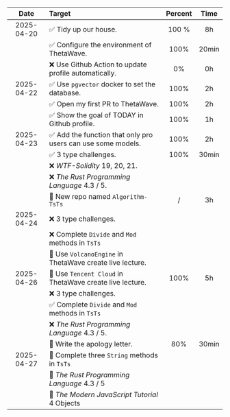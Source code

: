 |    Date    | Target                                                      | Percent | Time  |
| :--------: | :---------------------------------------------------------- | :-----: | :---: |
| 2025-04-20 | ✅ Tidy up our house.                                        |  100 %  |  8h   |
|            | ✅ Configure the environment of ThetaWave.                   |  100%   | 20min |
|            | ❌ Use Github Action to update profile automatically.        |   0%    |  0h   |
| 2025-04-22 | ✅ Use `pgvector` docker to set the database.                |  100%   |  2h   |
|            | ✅ Open my first PR to ThetaWave.                            |  100%   |  2h   |
|            | ✅ Show the goal of TODAY in Github profile.                 |  100%   |  1h   |
| 2025-04-23 | ✅ Add the function that only pro users can use some models. |  100%   |  2h   |
|            | ✅ 3 type challenges.                                        |  100%   | 30min |
|            | ❌ *WTF-Solidity* 19, 20, 21.                                |         |       |
|            | ❌ *The Rust Programming Language* 4.3 / 5.                  |         |       |
|            | 🥇 New repo named `Algorithm-TsTs`                           |    /    |  3h   |
| 2025-04-24 | ❌ 3 type challenges.                                        |         |       |
|            | ❌ Complete `Divide` and `Mod` methods in `TsTs`             |         |       |
|            | 🍊 Use `VolcanoEngine` in ThetaWave create live lecture.     |         |       |
| 2025-04-26 | 🥇 Use `Tencent Cloud` in ThetaWave create live lecture.     |  100%   |  5h   |
|            | ❌ 3 type challenges.                                        |         |       |
|            | ✅ Complete `Divide` and `Mod` methods in `TsTs`             |         |       |
|            | ❌ *The Rust Programming Language* 4.3 / 5.                  |         |       |
|            | 🍊 Write the apology letter.                                 |   80%   | 30min |
| 2025-04-27 | 🔲 Complete three `String` methods in `TsTs`                 |         |       |
|            | 🔲 *The Rust Programming Language* 4.3 / 5                   |         |       |
|            | 🔲 *The Modern JavaScript Tutorial* 4 Objects                |         |       |